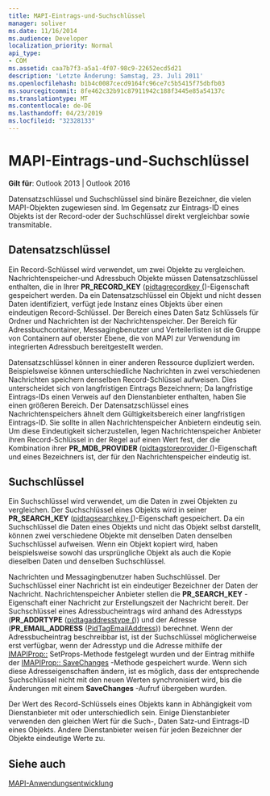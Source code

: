 ```yaml
---
title: MAPI-Eintrags-und-Suchschlüssel
manager: soliver
ms.date: 11/16/2014
ms.audience: Developer
localization_priority: Normal
api_type:
- COM
ms.assetid: caa7b7f3-a5a1-4f07-98c9-22652ecd5d21
description: 'Letzte Änderung: Samstag, 23. Juli 2011'
ms.openlocfilehash: b1b4c0087cecd9164fc96ce7c5b5415f75dbfb03
ms.sourcegitcommit: 8fe462c32b91c87911942c188f3445e85a54137c
ms.translationtype: MT
ms.contentlocale: de-DE
ms.lasthandoff: 04/23/2019
ms.locfileid: "32328133"
---
```

# <a name="mapi-record-and-search-keys"></a>MAPI-Eintrags-und-Suchschlüssel

  
  
**Gilt für**: Outlook 2013 | Outlook 2016 
  
Datensatzschlüssel und Suchschlüssel sind binäre Bezeichner, die vielen MAPI-Objekten zugewiesen sind. Im Gegensatz zur Eintrags-ID eines Objekts ist der Record-oder der Suchschlüssel direkt vergleichbar sowie transmitable. 
  
## <a name="record-keys"></a>Datensatzschlüssel

Ein Record-Schlüssel wird verwendet, um zwei Objekte zu vergleichen. Nachrichtenspeicher-und Adressbuch Objekte müssen Datensatzschlüssel enthalten, die in Ihrer **PR_RECORD_KEY** ([pidtagrecordkey (](pidtagrecordkey-canonical-property.md))-Eigenschaft gespeichert werden. Da ein Datensatzschlüssel ein Objekt und nicht dessen Daten identifiziert, verfügt jede Instanz eines Objekts über einen eindeutigen Record-Schlüssel. Der Bereich eines Daten Satz Schlüssels für Ordner und Nachrichten ist der Nachrichtenspeicher. Der Bereich für Adressbuchcontainer, Messagingbenutzer und Verteilerlisten ist die Gruppe von Containern auf oberster Ebene, die von MAPI zur Verwendung im integrierten Adressbuch bereitgestellt werden.
  
Datensatzschlüssel können in einer anderen Ressource dupliziert werden. Beispielsweise können unterschiedliche Nachrichten in zwei verschiedenen Nachrichten speichern denselben Record-Schlüssel aufweisen. Dies unterscheidet sich von langfristigen Eintrags Bezeichnern; Da langfristige Eintrags-IDs einen Verweis auf den Dienstanbieter enthalten, haben Sie einen größeren Bereich. Der Datensatzschlüssel eines Nachrichtenspeichers ähnelt dem Gültigkeitsbereich einer langfristigen Eintrags-ID. Sie sollte in allen Nachrichtenspeicher Anbietern eindeutig sein. Um diese Eindeutigkeit sicherzustellen, legen Nachrichtenspeicher Anbieter ihren Record-Schlüssel in der Regel auf einen Wert fest, der die Kombination ihrer **PR_MDB_PROVIDER** ([pidtagstoreprovider (](pidtagstoreprovider-canonical-property.md))-Eigenschaft und eines Bezeichners ist, der für den Nachrichtenspeicher eindeutig ist.
  
## <a name="search-keys"></a>Suchschlüssel

Ein Suchschlüssel wird verwendet, um die Daten in zwei Objekten zu vergleichen. Der Suchschlüssel eines Objekts wird in seiner **PR_SEARCH_KEY** ([pidtagsearchkey (](pidtagsearchkey-canonical-property.md))-Eigenschaft gespeichert. Da ein Suchschlüssel die Daten eines Objekts und nicht das Objekt selbst darstellt, können zwei verschiedene Objekte mit denselben Daten denselben Suchschlüssel aufweisen. Wenn ein Objekt kopiert wird, haben beispielsweise sowohl das ursprüngliche Objekt als auch die Kopie dieselben Daten und denselben Suchschlüssel.
  
Nachrichten und Messagingbenutzer haben Suchschlüssel. Der Suchschlüssel einer Nachricht ist ein eindeutiger Bezeichner der Daten der Nachricht. Nachrichtenspeicher Anbieter stellen die **PR_SEARCH_KEY** -Eigenschaft einer Nachricht zur Erstellungszeit der Nachricht bereit. Der Suchschlüssel eines Adressbucheintrags wird anhand des Adresstyps (**PR_ADDRTYPE** ([pidtagaddresstype (](pidtagaddresstype-canonical-property.md))) und der Adresse (**PR_EMAIL_ADDRESS** ([PidTagEmailAddress](pidtagemailaddress-canonical-property.md))) berechnet. Wenn der Adressbucheintrag beschreibbar ist, ist der Suchschlüssel möglicherweise erst verfügbar, wenn der Adresstyp und die Adresse mithilfe der [IMAPIProp::](imapiprop-setprops.md) SetProps-Methode festgelegt wurden und der Eintrag mithilfe der [IMAPIProp:: SaveChanges](imapiprop-savechanges.md) -Methode gespeichert wurde. Wenn sich diese Adresseigenschaften ändern, ist es möglich, dass der entsprechende Suchschlüssel nicht mit den neuen Werten synchronisiert wird, bis die Änderungen mit einem **SaveChanges** -Aufruf übergeben wurden. 
  
Der Wert des Record-Schlüssels eines Objekts kann in Abhängigkeit vom Dienstanbieter mit oder unterschiedlich sein. Einige Dienstanbieter verwenden den gleichen Wert für die Such-, Daten Satz-und Eintrags-ID eines Objekts. Andere Dienstanbieter weisen für jeden Bezeichner der Objekte eindeutige Werte zu. 
  
## <a name="see-also"></a>Siehe auch



[MAPI-Anwendungsentwicklung](mapi-application-development.md)

